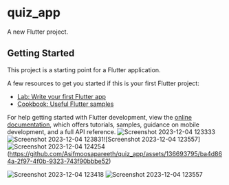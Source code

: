 # quiz_app

A new Flutter project.

## Getting Started

This project is a starting point for a Flutter application.

A few resources to get you started if this is your first Flutter project:

- [Lab: Write your first Flutter app](https://docs.flutter.dev/get-started/codelab)
- [Cookbook: Useful Flutter samples](https://docs.flutter.dev/cookbook)

For help getting started with Flutter development, view the
[online documentation](https://docs.flutter.dev/), which offers tutorials,
samples, guidance on mobile development, and a full API reference.
![Screenshot 2023-12-04 123333](https://github.com/Asifmoosapareeth/quiz_app/assets/136693795/82ff7fa4-d4a1-4ede-b49f-b6e6dc53c563)
![Screenshot 2023-12-04 123831](https://github.com/Asifmoosapareeth/quiz_app/assets/136693795/47795e43-85ff-496a-ba8d-bec5f7dcab50)![Screenshot 2023-12-04 123557]![Screenshot 2023-12-04 124254](https://github.com/Asifmoosapareeth/quiz_app/assets/136693795/e28d5598-775d-47fe-a417-d20444166da9)
(https://github.com/Asifmoosapareeth/quiz_app/assets/136693795/ba4d864a-2f97-4f0b-9323-743f90bbbe52)

![Screenshot 2023-12-04 123418](https://github.com/Asifmoosapareeth/quiz_app/assets/136693795/579a5ebe-74ac-42d9-b01b-cf2fd36cd69c)
![Screenshot 2023-12-04 123557](https://github.com/Asifmoosapareeth/quiz_app/assets/136693795/f16e6a90-7cf2-4641-b7ab-1edb9fec87c9)
